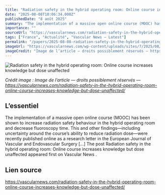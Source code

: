 ```yaml
---
title: "Radiation safety in the hybrid operating room: Online course increases knowledge but dose unaffected"
date: "2025-08-08T10:06:34.000Z"
publishedDate: "8 août 2025"
summary: "The implementation of a massive open online course (MOOC) has been shown to increase radiation safety behaviour in the hybrid operating room and decrease fluoroscopy time. This and other findings—including uncertainty around the course’s ability to reduce radiation dose—were recently published online as a research letter in the European Journal of Vascular and Endovascular Surgery [&#8230;] The post Radiation safety in the hybrid operating room: Online course increases knowledge but dose unaffected appeared first on Vascular News ."
importance: ""
sourceUrl: "https://vascularnews.com/radiation-safety-in-the-hybrid-operating-room-online-course-increases-knowledge-but-dose-unaffected/"
tags: ["France", "Actualité", "Vascular News — Latest"]
permalink: "/papers/2025-08-08-radiation-safety-in-the-hybrid-operating-room-online-course-increases-knowledge-but-dose-unaffected"
imageUrl: "https://vascularnews.com/wp-content/uploads/sites/7/2025/08/Gilles-Soenens-web.png"
imageCredit: "Image de l’article — droits possiblement réservés — https://vascularnews.com/radiation-safety-in-the-hybrid-operating-room-online-course-increases-knowledge-but-dose-unaffected/"
---
```


![Radiation safety in the hybrid operating room: Online course increases knowledge but dose unaffected](https://vascularnews.com/wp-content/uploads/sites/7/2025/08/Gilles-Soenens-web.png)

*Crédit image : Image de l’article — droits possiblement réservés — https://vascularnews.com/radiation-safety-in-the-hybrid-operating-room-online-course-increases-knowledge-but-dose-unaffected/*

## L’essentiel

The implementation of a massive open online course (MOOC) has been shown to increase radiation safety behaviour in the hybrid operating room and decrease fluoroscopy time. This and other findings—including uncertainty around the course’s ability to reduce radiation dose—were recently published online as a research letter in the European Journal of Vascular and Endovascular Surgery [&#8230;] The post Radiation safety in the hybrid operating room: Online course increases knowledge but dose unaffected appeared first on Vascular News .

## Lien source

https://vascularnews.com/radiation-safety-in-the-hybrid-operating-room-online-course-increases-knowledge-but-dose-unaffected/
